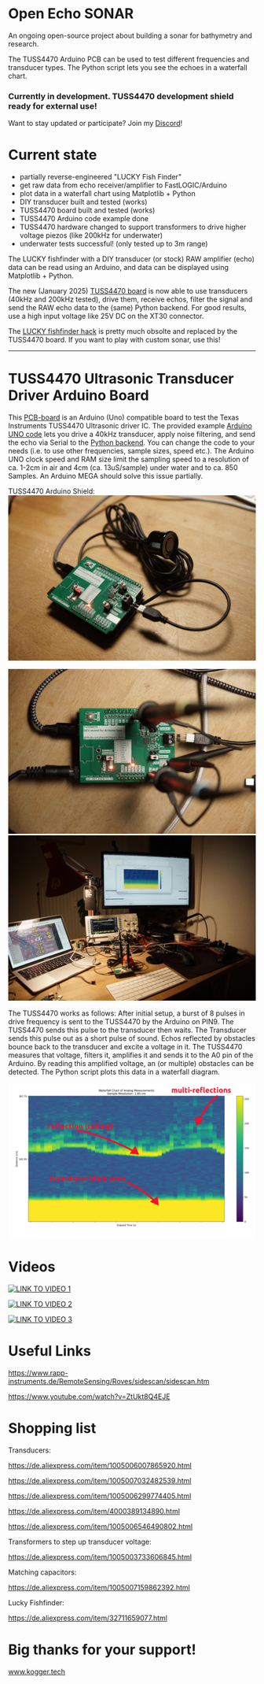# Open Echo SONAR
An ongoing open-source project about building a sonar for bathymetry and research.

The TUSS4470 Arduino PCB can be used to test different frequencies and transducer types. The Python script lets you see the echoes in a waterfall chart.

### Currently in development. TUSS4470 development shield ready for external use!

Want to stay updated or participate? Join my [Discord](https://discord.com/invite/rerCyqAcrw)!

# Current state
- partially reverse-engineered "LUCKY Fish Finder"
- get raw data from echo receiver/amplifier to FastLOGIC/Arduino
- plot data in a waterfall chart using Matplotlib + Python
- DIY transducer built and tested (works)
- TUSS4470 board built and tested (works)
- TUSS4470 Arduino code example done
- TUSS4470 hardware changed to support transformers to drive higher voltage piezos (like 200kHz for underwater)
- underwater tests successful! (only tested up to 3m range)

The LUCKY fishfinder with a DIY transducer (or stock) RAW amplifier (echo) data can be read using an Arduino, and data can be displayed using Matplotlib + Python. 

The new (January 2025) [TUSS4470 board](TUSS4470_shield_001/) is now able to use transducers (40kHz and 200kHz tested), drive them, receive echos, filter the signal and send the RAW echo data to the (same) Python backend. For good results, use a high input voltage like 25V DC on the XT30 connector.
  
  
The [LUCKY fishfinder hack](reverse_engineering/) is pretty much obsolte and replaced by the TUSS4470 board. If you want to play with custom sonar, use this!

--------
# TUSS4470 Ultrasonic Transducer Driver Arduino Board
This [PCB-board](TUSS4470_shield_001/TUSS4470_shield_hardware) is an Arduino (Uno) compatible board to test the Texas Instruments TUSS4470 Ultrasonic driver IC. The provided example [Arduino UNO code](TUSS4470_shield_001/TUSS4470_arduino/TUSS4470_shield.ino) lets you drive a 40kHz transducer, apply noise filtering, and send the echo via Serial to the [Python backend](TUSS4470_shield_001/live_waterfall_python/live_waterfall.py). You can change the code to your needs (i.e. to use other frequencies, sample sizes, speed etc.). The Arduino UNO clock speed and RAM size limit the sampling speed to a resolution of ca. 1-2cm in air and 4cm (ca. 13uS/sample) under water and to ca. 850 Samples. An Arduino MEGA should solve this issue partially.

TUSS4470 Arduino Shield:
<img alt="PCB overview TUSS4470" src="/TUSS4470_shield_001/TUSS4470_shield_hardware/images/assembly2.jpg">

<img alt="PCB overview TUSS4470" src="/TUSS4470_shield_001/TUSS4470_shield_hardware/images/top.jpg">

<img alt="PCB overview TUSS4470" src="/TUSS4470_shield_001/TUSS4470_shield_hardware/images/whole_setup.jpg">




The TUSS4470 works as follows:
After initial setup, a burst of 8 pulses in drive frequency is sent to the TUSS4470 by the Arduino on PIN9. The TUSS4470 sends this pulse to the transducer then waits. The Transducer sends this pulse out as a short pulse of sound. Echos reflected by obstacles bounce back to the transducer and excite a voltage in it. The TUSS4470 measures that voltage, filters it, amplifies it and sends it to the A0 pin of the Arduino. By reading this amplified voltage, an (or multiple) obstacles can be detected. The Python script plots this data in a waterfall diagram.


<img alt="PCB overview TUSS4470" src="/TUSS4470_shield_001/TUSS4470_shield_hardware/images/echos.jpg">



# Videos
[![LINK TO VIDEO 1](https://img.youtube.com/vi/eJ8jVEQSx_Y/0.jpg)](https://www.youtube.com/watch?v=eJ8jVEQSx_Y)

[![LINK TO VIDEO 2](https://img.youtube.com/vi/Bxh3rWd5RZk/0.jpg)](https://www.youtube.com/watch?v=Bxh3rWd5RZk)

[![LINK TO VIDEO 3](https://img.youtube.com/vi/UDYWQIizN7A/0.jpg)](https://www.youtube.com/watch?v=UDYWQIizN7A)

# Useful Links
https://www.rapp-instruments.de/RemoteSensing/Roves/sidescan/sidescan.htm 

https://www.youtube.com/watch?v=ZtUkt8Q4EJE

# Shopping list
 Transducers: 
 
 https://de.aliexpress.com/item/1005006007865920.html
 
 https://de.aliexpress.com/item/1005007032482539.html
 
 https://de.aliexpress.com/item/1005006299774405.html
 
 https://de.aliexpress.com/item/4000389134890.html
 
 https://de.aliexpress.com/item/1005006546490802.html

 Transformers to step up transducer voltage:
 
 https://de.aliexpress.com/item/1005003733606845.html

 Matching capacitors:
 
 https://de.aliexpress.com/item/1005007159862392.html
 
 Lucky Fishfinder: 
 
 https://de.aliexpress.com/item/32711659077.html


 # Big thanks for your support!
 www.kogger.tech


